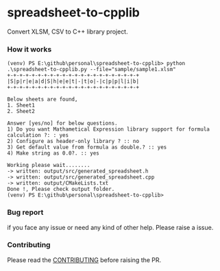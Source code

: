 # spreadsheet-to-cpplib
Convert XLSM, CSV to C++ library project.

### How it works
```
(venv) PS E:\github\personal\spreadsheet-to-cpplib> python .\spreadsheet-to-cpplib.py --file="sample/sample1.xlsm"
+-+-+-+-+-+-+-+-+-+-+-+-+-+-+-+-+-+-+-+-+-+
|S|p|r|e|a|d|S|h|e|e|t|-|t|o|-|c|p|p|l|i|b|
+-+-+-+-+-+-+-+-+-+-+-+-+-+-+-+-+-+-+-+-+-+

Below sheets are found,
1. Sheet1
2. Sheet2

Answer [yes/no] for below questions.
1) Do you want Mathametical Expression library support for formula calculation ?: : yes
2) Configure as header-only library ? :: no
3) Get default value from formula as double.? :: yes
4) Make string as 0.0?. :: yes

Working please wait........
-> written: output/src/generated_spreadsheet.h
-> written: output/src/generated_spreadsheet.cpp
-> written: output/CMakeLists.txt
Done !, Please check output folder.
(venv) PS E:\github\personal\spreadsheet-to-cpplib>
```

### Bug report

if you face any issue or need any kind of other help. Please raise a issue.

### Contributing

Please read the [CONTRIBUTING](https://github.com/shajeen/spreadsheet-to-cpplib/blob/main/CONTRIBUTING.md) before raising the PR.

